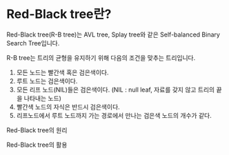 # Red-Black tree란?

Red-Black tree(R-B tree)는 AVL tree, Splay tree와 같은 Self-balanced Binary Search Tree입니다. 

R-B tree는 트리의 균형을 유지하기 위해 다음의 조건을 맞추는 트리입니다.



1. 모든 노드는 빨간색 혹은 검은색이다.
2. 루트 노드는 검은색이다.
3. 모든 리프 노드(NIL)들은 검은색이다. (NIL : null leaf, 자료를 갖지 않고 트리의 끝을 나타내는 노드)
4. 빨간색 노드의 자식은 반드시 검은색이다.
5. 리프노드에서 루트 노드까지 가는 경로에서 만나는 검은색 노드의 개수가 같다.



Red-Black tree의 원리


Red-Black tree의 활용
